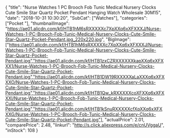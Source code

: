 {
	"title": "Nurse Watches 1 PC Brooch Fob Tunic Medical Nursery Clocks Cute Smile Star Quartz Pocket Pendant Hanging Watch Wholesale 30M15",
	"date": "2018-10-31 10:30:20",
	"SubCat": ["Watches"],
	"categories": ["Pocket "],
	"thumbnailImage": "https://ae01.alicdn.com/kf/HTB1hM6sRXXXXXc7XpXXq6xXFXXXJ/Nurse-Watches-1-PC-Brooch-Fob-Tunic-Medical-Nursery-Clocks-Cute-Smile-Star-Quartz-Pocket-Pendant.jpg_220x220.jpg",
	"BigImage": ["https://ae01.alicdn.com/kf/HTB1hM6sRXXXXXc7XpXXq6xXFXXXJ/Nurse-Watches-1-PC-Brooch-Fob-Tunic-Medical-Nursery-Clocks-Cute-Smile-Star-Quartz-Pocket-Pendant.jpg","https://ae01.alicdn.com/kf/HTB1zxCZRXXXXXXkapXXq6xXFXXX1/Nurse-Watches-1-PC-Brooch-Fob-Tunic-Medical-Nursery-Clocks-Cute-Smile-Star-Quartz-Pocket-Pendant.jpg","https://ae01.alicdn.com/kf/HTB1DW19RXXXXXaLaXXXq6xXFXXXO/Nurse-Watches-1-PC-Brooch-Fob-Tunic-Medical-Nursery-Clocks-Cute-Smile-Star-Quartz-Pocket-Pendant.jpg","https://ae01.alicdn.com/kf/HTB1Qw_kRXXXXXcoXFXXq6xXFXXXl/Nurse-Watches-1-PC-Brooch-Fob-Tunic-Medical-Nursery-Clocks-Cute-Smile-Star-Quartz-Pocket-Pendant.jpg","https://ae01.alicdn.com/kf/HTB1kSnuRXXXXXcfXpXXq6xXFXXXG/Nurse-Watches-1-PC-Brooch-Fob-Tunic-Medical-Nursery-Clocks-Cute-Smile-Star-Quartz-Pocket-Pendant.jpg"],
	"actualPrice": 2.01,
	"comparePrice": 2.48,
	"linkurl": "http://s.click.aliexpress.com/e/cnUVggaU",
	"inStock": 108
}
